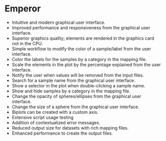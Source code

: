 Emperor
=======

* Intuitive and modern graphical user interface.
* Improved performance and responsiveness from the graphical user interface.
* Superior graphics quality; elements are rendered in the graphics card not in the CPU.
* Simple workflow to modify the color of a sample/label from the user interface.
* Color the labels for the samples by a category in the mapping file.
* Scale the elements in the plot by the percentage explained from the user interface.
* Notify the user when values will be removed from the input files.
* Search for a sample name from the graphical user interface.
* Show a selector in the plot when double-clicking a sample name.
* Show and hide samples by a category in the mapping file.
* Change the opacity of spheres/ellipses from the graphical user interface.
* Change the size of a sphere from the graphical user interface.
* Biplots can be created with a custom axis.
* Extensive script usage testing
* Addition of contextualized error messages.
* Reduced output size for datasets with rich mapping files.
* Enhanced performance to create the output files.
